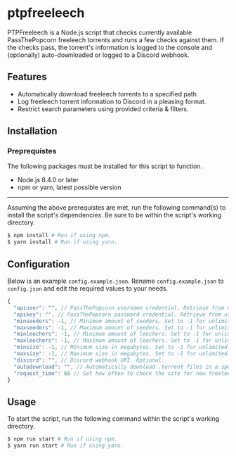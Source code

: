 # ptpfreeleech

PTPFreeleech is a Node.js script that checks currently available PassThePopcorn freeleech torrents and runs a few checks against them. If the checks pass, the torrent's information is logged to the console and (optionally) auto-downloaded or logged to a Discord webhook.

## Features

* Automatically download freeleech torrents to a specified path.
* Log freeleech torrent information to Discord in a pleasing format.
* Restrict search parameters using provided criteria & filters.

## Installation

### Preprequistes

The following packages must be installed for this script to function.

* Node.js 8.4.0 or later
* npm or yarn, latest possible version

---

Assuming the above prerequistes are met, run the following command(s) to install the script's dependencies. Be sure to be within the script's working directory.

```bash
$ npm install # Run if using npm.
$ yarn install # Run if using yarn.
```

## Configuration

Below is an example `config.example.json`. Rename `config.example.json` to `config.json` and edit the required values to your needs.

```javascript
{
  "apiuser": "", // PassThePopcorn username credential. Retrieve from user settings, under Security.
  "apikey": "", // PassThePopcorn password credential. Retrieve from user settings, under Security.
  "minseeders": -1, // Minimum amount of seeders. Set to -1 for unlimited.
  "maxseeders": -1, // Maximum amount of seeders. Set to -1 for unlimited.
  "minleechers": -1, // Minimum amount of leechers. Set to -1 for unlimited.
  "maxleechers": -1, // Maximum amount of leechers. Set to -1 for unlimited.
  "minsize": -1, // Minimum size in megabytes. Set to -1 for unlimited.
  "maxsize": -1, // Maximum size in megabytes. Set to -1 for unlimited.
  "discord": "", // Discord webhook URI. Optional.
  "autodownload": "", // Automatically download .torrent files in a specified path. Optional.
  "request_time": 60 // Set how often to check the site for new freeleech items. Defaults to 1 minute.
}
```

## Usage

To start the script, run the following command within the script's working directory.

```bash
$ npm run start # Run if using npm.
$ yarn run start # Run if using yarn.
```
